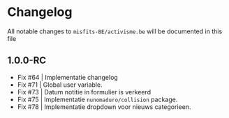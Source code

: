 # Changelog

All notable changes to `misfits-BE/activisme.be` will be documented in this file

## 1.0.0-RC

- Fix #64 | Implementatie changelog
- Fix #71 | Global user variable.
- Fix #73 | Datum notitie in formulier is verkeerd
- Fix #75 | Implementatie `nunomaduro/collision` package.
- Fix #78 | Implementatie dropdown voor nieuws categorieen. 
